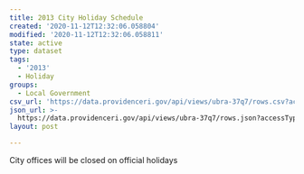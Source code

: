 ```yaml
---
title: 2013 City Holiday Schedule
created: '2020-11-12T12:32:06.058804'
modified: '2020-11-12T12:32:06.058811'
state: active
type: dataset
tags:
  - '2013'
  - Holiday
groups:
  - Local Government
csv_url: 'https://data.providenceri.gov/api/views/ubra-37q7/rows.csv?accessType=DOWNLOAD'
json_url: >-
  https://data.providenceri.gov/api/views/ubra-37q7/rows.json?accessType=DOWNLOAD
layout: post

---
```

City offices will be closed on official holidays

